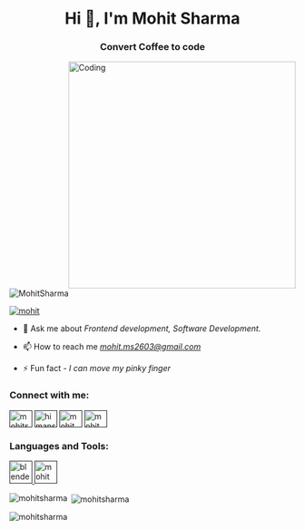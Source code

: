 <h1 align="center">Hi 👋, I'm Mohit Sharma</h1>
<h3 align="center">Convert Coffee to code</h3>
<img align="right" alt="Coding" width="400" src="">

<p align="left"> <img src="" alt="MohitSharma" /> </p>

<p align="left"> <a href="" target="blank"><img src="" alt="mohit" /></a> </p>

- 💬 Ask me about *Frontend development, Software Development.*

- 📫 How to reach me *mohit.ms2603@gmail.com*

- ⚡ Fun fact *- I can move my pinky finger*

<h3 align="left">Connect with me:</h3>
<p align="left">
<a href="" target="blank"><img align="center" src="" alt="mohitsharma" height="30" width="40" /></a>
<a href="" target="blank"><img align="center" src="" alt="himanshu-chaudhary-514963211" height="30" width="40" /></a>
<a href="" alt="mohitsharma" height="30" width="40" /></a>
<a href="" target="blank"><img align="center" src="" alt="mohit" height="30" width="40" /></a>
<a href="" target="blank"><img align="center" src="" alt="mohit" height="30" width="40" /></a>
</p>

<h3 align="left">Languages and Tools:</h3>
<p align="left"> <a href="" target="_blank" rel="noreferrer"> <img src="" alt="blender" width="40" height="40"/> </a> <a href="" target="_blank" rel=""> <img src="" alt="mohit" width="40" height="40"/> </a> </p>


<p><img align="left" src="" alt="mohitsharma" /></p>

<p>&nbsp;<img align="center" src="" alt="mohitsharma" /></p>

<p><img align="center" src="" alt="mohitsharma" /></p>
